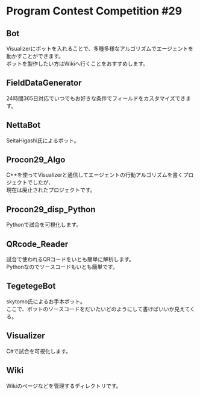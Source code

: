 # Program Contest Competition #29

## Bot

Visualizerにボットを入れることで、多種多様なアルゴリズムでエージェントを動かすことができます。  
ボットを製作したい方はWikiへ行くことをおすすめします。

## FieldDataGenerator

24時間365日対応でいつでもお好きな条件でフィールドをカスタマイズできます。

## NettaBot

SeitaHigashi氏によるボット。

## Procon29_Algo

C++を使ってVisualizerと通信してエージェントの行動アルゴリズムを書くプロジェクトでしたが、  
現在は廃止されたプロジェクトです。

## Procon29_disp_Python

Pythonで試合を可視化します。

## QRcode_Reader

試合で使われるQRコードをいとも簡単に解析します。  
Pythonなのでソースコードもいとも簡単です。

## TegetegeBot

skytomo氏によるお手本ボット。  
ここで、ボットのソースコードをだいたいどのようにして書けばいいか見えてくる。

## Visualizer

C#で試合を可視化します。

## Wiki

Wikiのページなどを管理するディレクトリです。